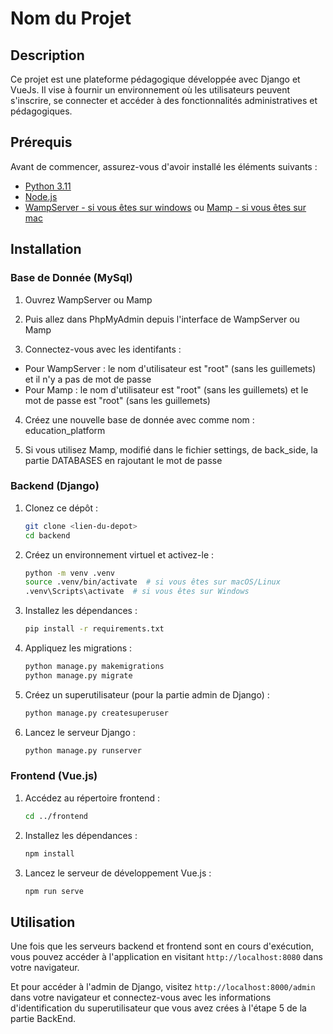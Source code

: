 # Nom du Projet

## Description
Ce projet est une plateforme pédagogique développée avec Django et VueJs. Il vise à fournir un environnement où les utilisateurs peuvent s'inscrire, se connecter et accéder à des fonctionnalités administratives et pédagogiques.

## Prérequis
Avant de commencer, assurez-vous d'avoir installé les éléments suivants :
- [Python 3.11](https://www.python.org/downloads/)
- [Node.js](https://nodejs.org/fr/)
- [WampServer - si vous êtes sur windows](https://www.wampserver.com/en/) ou [Mamp - si vous êtes sur mac](https://www.mamp.info/en/downloads/)

## Installation

### Base de Donnée (MySql)

1. Ouvrez WampServer ou Mamp

2. Puis allez dans PhpMyAdmin depuis l'interface de WampServer ou Mamp

3. Connectez-vous avec les identifants :
- Pour WampServer : le nom d'utilisateur est "root" (sans les guillemets) et il n'y a pas de mot de passe
- Pour Mamp : le nom d'utilisateur est "root" (sans les guillemets) et le mot de passe est "root" (sans les guillemets)

4. Créez une nouvelle base de donnée avec comme nom : education_platform

5. Si vous utilisez Mamp, modifié dans le fichier settings, de back_side, la partie DATABASES en rajoutant le mot de passe

### Backend (Django)

1. Clonez ce dépôt :
   ```bash
   git clone <lien-du-depot>
   cd backend

2. Créez un environnement virtuel et activez-le :
    ```bash
    python -m venv .venv
    source .venv/bin/activate  # si vous êtes sur macOS/Linux
    .venv\Scripts\activate  # si vous êtes sur Windows

3. Installez les dépendances :
    ```bash
    pip install -r requirements.txt

4. Appliquez les migrations :
    ```bash
    python manage.py makemigrations
    python manage.py migrate

5. Créez un superutilisateur (pour la partie admin de Django) :
    ```bash
    python manage.py createsuperuser

6. Lancez le serveur Django :  
    ```bash
    python manage.py runserver

###	Frontend (Vue.js)
1. Accédez au répertoire frontend :
    ```bash
    cd ../frontend

2. Installez les dépendances :
    ```bash
    npm install

3. Lancez le serveur de développement Vue.js :
    ```bash
    npm run serve

## Utilisation
Une fois que les serveurs backend et frontend sont en cours d'exécution, vous pouvez accéder à l'application en visitant `http://localhost:8080` dans votre navigateur. 

Et pour accéder à l'admin de Django, visitez `http://localhost:8000/admin` dans votre navigateur et connectez-vous avec les informations d'identification du superutilisateur que vous avez crées à l'étape 5 de la partie BackEnd.